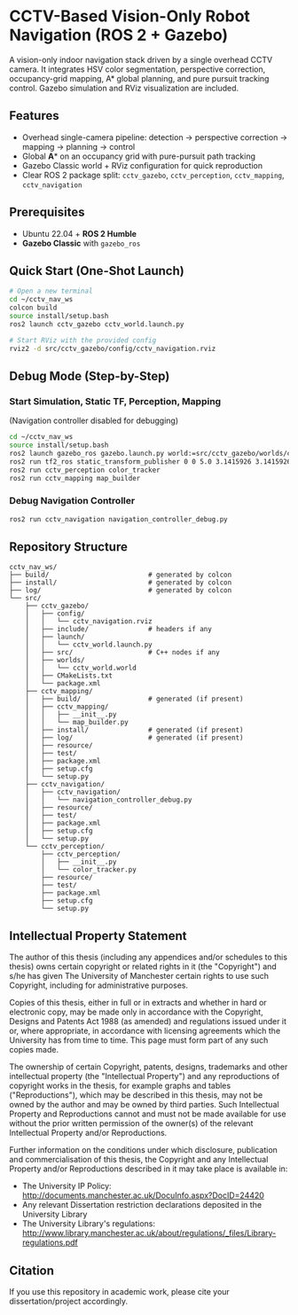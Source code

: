 # CCTV-Based Vision-Only Robot Navigation (ROS 2 + Gazebo)

A vision-only indoor navigation stack driven by a single overhead CCTV camera. It integrates HSV color segmentation, perspective correction, occupancy-grid mapping, A* global planning, and pure pursuit tracking control. Gazebo simulation and RViz visualization are included.

## Features

- Overhead single-camera pipeline: detection → perspective correction → mapping → planning → control
- Global **A*** on an occupancy grid with pure-pursuit path tracking
- Gazebo Classic world + RViz configuration for quick reproduction
- Clear ROS 2 package split: `cctv_gazebo`, `cctv_perception`, `cctv_mapping`, `cctv_navigation`

## Prerequisites

- Ubuntu 22.04 + **ROS 2 Humble**
- **Gazebo Classic** with `gazebo_ros`

## Quick Start (One-Shot Launch)

```bash
# Open a new terminal
cd ~/cctv_nav_ws
colcon build
source install/setup.bash
ros2 launch cctv_gazebo cctv_world.launch.py

# Start RViz with the provided config
rviz2 -d src/cctv_gazebo/config/cctv_navigation.rviz
```

## Debug Mode (Step-by-Step)

### Start Simulation, Static TF, Perception, Mapping
(Navigation controller disabled for debugging)

```bash
cd ~/cctv_nav_ws
source install/setup.bash
ros2 launch gazebo_ros gazebo.launch.py world:=src/cctv_gazebo/worlds/cctv_world.world
ros2 run tf2_ros static_transform_publisher 0 0 5.0 3.1415926 3.1415926 0 odom overhead_camera_optical_frame
ros2 run cctv_perception color_tracker
ros2 run cctv_mapping map_builder
```

### Debug Navigation Controller

```bash
ros2 run cctv_navigation navigation_controller_debug.py
```

## Repository Structure

```
cctv_nav_ws/
├── build/                         # generated by colcon
├── install/                       # generated by colcon
├── log/                           # generated by colcon
└── src/
    ├── cctv_gazebo/
    │   ├── config/
    │   │   └── cctv_navigation.rviz
    │   ├── include/               # headers if any
    │   ├── launch/
    │   │   └── cctv_world.launch.py
    │   ├── src/                   # C++ nodes if any
    │   ├── worlds/
    │   │   └── cctv_world.world
    │   ├── CMakeLists.txt
    │   └── package.xml
    ├── cctv_mapping/
    │   ├── build/                 # generated (if present)
    │   ├── cctv_mapping/
    │   │   ├── __init__.py
    │   │   └── map_builder.py
    │   ├── install/               # generated (if present)
    │   ├── log/                   # generated (if present)
    │   ├── resource/
    │   ├── test/
    │   ├── package.xml
    │   ├── setup.cfg
    │   └── setup.py
    ├── cctv_navigation/
    │   ├── cctv_navigation/
    │   │   └── navigation_controller_debug.py
    │   ├── resource/
    │   ├── test/
    │   ├── package.xml
    │   ├── setup.cfg
    │   └── setup.py
    └── cctv_perception/
        ├── cctv_perception/
        │   ├── __init__.py
        │   └── color_tracker.py
        ├── resource/
        ├── test/
        ├── package.xml
        ├── setup.cfg
        └── setup.py
```

## Intellectual Property Statement

The author of this thesis (including any appendices and/or schedules to this thesis) owns certain copyright or related rights in it (the "Copyright") and s/he has given The University of Manchester certain rights to use such Copyright, including for administrative purposes.

Copies of this thesis, either in full or in extracts and whether in hard or electronic copy, may be made only in accordance with the Copyright, Designs and Patents Act 1988 (as amended) and regulations issued under it or, where appropriate, in accordance with licensing agreements which the University has from time to time. This page must form part of any such copies made.

The ownership of certain Copyright, patents, designs, trademarks and other intellectual property (the "Intellectual Property") and any reproductions of copyright works in the thesis, for example graphs and tables ("Reproductions"), which may be described in this thesis, may not be owned by the author and may be owned by third parties. Such Intellectual Property and Reproductions cannot and must not be made available for use without the prior written permission of the owner(s) of the relevant Intellectual Property and/or Reproductions.

Further information on the conditions under which disclosure, publication and commercialisation of this thesis, the Copyright and any Intellectual Property and/or Reproductions described in it may take place is available in:
- The University IP Policy: http://documents.manchester.ac.uk/DocuInfo.aspx?DocID=24420
- Any relevant Dissertation restriction declarations deposited in the University Library
- The University Library's regulations: http://www.library.manchester.ac.uk/about/regulations/_files/Library-regulations.pdf

## Citation

If you use this repository in academic work, please cite your dissertation/project accordingly.
